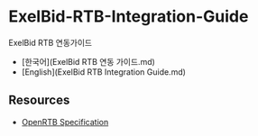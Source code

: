 # ExelBid-RTB-Integration-Guide
ExelBid RTB 연동가이드

* [한국어](ExelBid RTB 연동 가이드.md)
* [English](ExelBid RTB Integration Guide.md)


## Resources

* [OpenRTB Specification](https://github.com/openrtb/OpenRTB)
